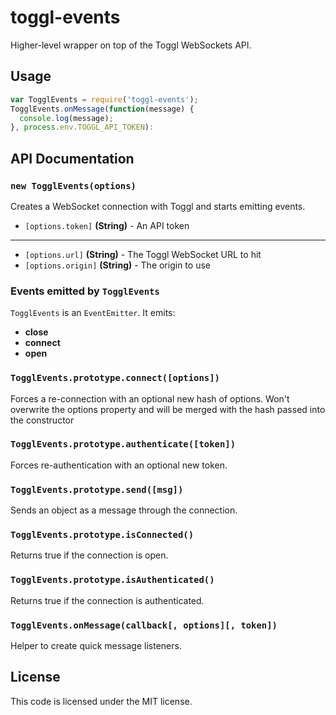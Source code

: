 toggl-events
============
Higher-level wrapper on top of the Toggl WebSockets API.

## Usage
```javascript
var TogglEvents = require('toggl-events');
TogglEvents.onMessage(function(message) {
  console.log(message);
}, process.env.TOGGL_API_TOKEN):
```

## API Documentation
### `new TogglEvents(options)`
Creates a WebSocket connection with Toggl and starts emitting events.

- `[options.token]` **(String)** - An API token
- - -
- `[options.url]` **(String)** - The Toggl WebSocket URL to hit
- `[options.origin]` **(String)** - The origin to use

### Events emitted by `TogglEvents`
`TogglEvents` is an `EventEmitter`. It emits:
- **close**
- **connect**
- **open**

### `TogglEvents.prototype.connect([options])`
Forces a re-connection with an optional new hash of options. Won't overwrite the
options property and will be merged with the hash passed into the constructor

### `TogglEvents.prototype.authenticate([token])`
Forces re-authentication with an optional new token.

### `TogglEvents.prototype.send([msg])`
Sends an object as a message through the connection.

### `TogglEvents.prototype.isConnected()`
Returns true if the connection is open.

### `TogglEvents.prototype.isAuthenticated()`
Returns true if the connection is authenticated.

### `TogglEvents.onMessage(callback[, options][, token])`
Helper to create quick message listeners.

## License
This code is licensed under the MIT license.
